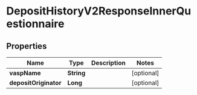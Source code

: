 

# DepositHistoryV2ResponseInnerQuestionnaire


## Properties

| Name | Type | Description | Notes |
|------------ | ------------- | ------------- | -------------|
|**vaspName** | **String** |  |  [optional] |
|**depositOriginator** | **Long** |  |  [optional] |



